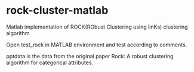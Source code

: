 # rock-cluster-matlab
Matlab implementation of ROCK(RObust Clustering using linKs) clustering algorithm

Open test_rock in MATLAB environment and test according to comments.

pptdata is the data from the original paper Rock: A robust clustering algorithm for categorical attributes.
